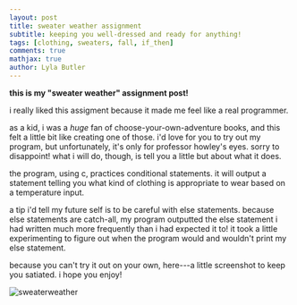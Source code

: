 ```yaml
---
layout: post
title: sweater weather assignment
subtitle: keeping you well-dressed and ready for anything!
tags: [clothing, sweaters, fall, if_then]
comments: true
mathjax: true
author: Lyla Butler
---
```


**this is my "sweater weather" assignment post!**

i really liked this assigment because it made me feel like a real programmer.

as a kid, i was a _huge_ fan of choose-your-own-adventure books, and this felt a little bit like creating one of those.
i'd love for you to try out my program, but unfortunately, it's only for professor howley's eyes. sorry to disappoint!
what i will do, though, is tell you a little but about what it does.

the program, using c, practices conditional statements. it will output a statement telling you what kind of clothing is appropriate to wear based on a temperature input.

a tip i'd tell my future self is to be careful with else statements. because else statements are catch-all, my program outputted the else statement i had written much more frequently than i had expected it to! it took a little experimenting to figure out when the program would and wouldn't print my else statement.

because you can't try it out on your own, here---a little screenshot to keep you satiated. i hope you enjoy!

![sweaterweather](https://lylafbutler.github.io/assets/img/sweaterweather.png)
